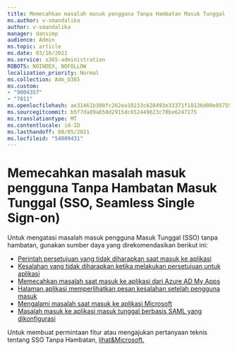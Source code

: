 ```yaml
---
title: Memecahkan masalah masuk pengguna Tanpa Hambatan Masuk Tunggal (SSO, Seamless Single Sign-on)
ms.author: v-smandalika
author: v-smandalika
manager: dansimp
audience: Admin
ms.topic: article
ms.date: 03/16/2021
ms.service: o365-administration
ROBOTS: NOINDEX, NOFOLLOW
localization_priority: Normal
ms.collection: Adm_O365
ms.custom:
- "9004357"
- "7811"
ms.openlocfilehash: ae31461b300fc262ea10233c628493e33371f18136d00e05755971c08d2ba3d3
ms.sourcegitcommit: b5f7da89a650d2915dc652449623c78be6247175
ms.translationtype: MT
ms.contentlocale: id-ID
ms.lasthandoff: 08/05/2021
ms.locfileid: "54009431"
---
```

# <a name="troubleshoot-seamless-single-sign-on-sso-user-sign-in-issues"></a>Memecahkan masalah masuk pengguna Tanpa Hambatan Masuk Tunggal (SSO, Seamless Single Sign-on)

Untuk mengatasi masalah masuk pengguna Masuk Tunggal (SSO) tanpa hambatan, gunakan sumber daya yang direkomendasikan berikut ini:

- [Perintah persetujuan yang tidak diharapkan saat masuk ke aplikasi](https://docs.microsoft.com/azure/active-directory/manage-apps/application-sign-in-unexpected-user-consent-prompt) 
- [Kesalahan yang tidak diharapkan ketika melakukan persetujuan untuk aplikasi](https://docs.microsoft.com/azure/active-directory/manage-apps/application-sign-in-unexpected-user-consent-error) 
- [Memecahkan masalah saat masuk ke aplikasi dari Azure AD My Apps](https://docs.microsoft.com/azure/active-directory/manage-apps/application-sign-in-other-problem-access-panel) 
- [Halaman aplikasi memperlihatkan pesan kesalahan setelah pengguna masuk](https://docs.microsoft.com/azure/active-directory/manage-apps/application-sign-in-problem-application-error)
- [Mengalami masalah saat masuk ke aplikasi Microsoft](https://docs.microsoft.com/azure/active-directory/manage-apps/application-sign-in-problem-first-party-microsoft) 
- [Masalah masuk ke aplikasi masuk tunggal berbasis SAML yang dikonfigurasi](https://docs.microsoft.com/azure/active-directory/manage-apps/application-sign-in-problem-federated-sso-gallery)

Untuk membuat permintaan fitur atau mengajukan pertanyaan teknis tentang SSO Tanpa Hambatan, [lihat&Microsoft.](https://docs.microsoft.com/answers/topics/azure-ad-single-sign-on.html)

